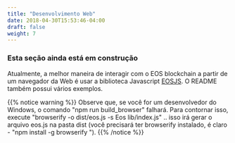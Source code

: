 ```yaml
---
title: "Desenvolvimento Web"
date: 2018-04-30T15:53:46-04:00
draft: false
weight: 7
---
```


### Esta seção ainda está em construção

Atualmente, a melhor maneira de interagir com o EOS blockchain a partir de um navegador da Web é usar a biblioteca Javascript [EOSJS](https://github.com/EOSIO/eosjs). O README também possui vários exemplos.

{{% notice warning %}}
Observe que, se você for um desenvolvedor do Windows, o comando "npm run build_browser" falhará. Para contornar isso, execute "browserify -o dist/eos.js -s Eos lib/index.js" .. isso irá gerar o arquivo eos.js na pasta dist (você precisará ter browserify instalado, é claro - "npm install -g browserify "). 
{{% /notice %}}